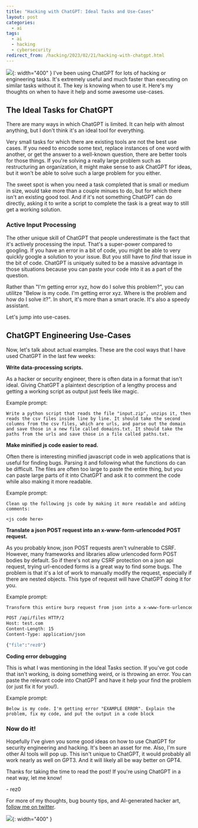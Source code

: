 ```yaml
---
title: "Hacking with ChatGPT: Ideal Tasks and Use-Cases"
layout: post
categories:
  - ai
tags:
  - ai
  - hacking
  - cybersecurity
redirect_from: /hacking/2023/02/21/hacking-with-chatgpt.html
---
```


![](https://i.imgur.com/ciblWMD.png){: width="400" }
I've been using ChatGPT for lots of hacking or engineering tasks. It's extremely useful and much faster than executing on similar tasks without it. The key is knowing when to use it. Here's my thoughts on when to have it help and some awesome use-cases.

## The Ideal Tasks for ChatGPT

There are many ways in which ChatGPT is limited. It can help with almost anything, but I don't think it's an ideal tool for everything. 

Very small tasks for which there are existing tools are not the best use cases. If you need to encode some text, replace instances of one word with another, or get the answer to a well-known question, there are better tools for those things. If you're solving a really large problem such as restructuring an organization, it might make sense to ask ChatGPT for ideas, but it won't be able to solve such a large problem for you either. 

The sweet spot is when you need a task completed that is small or medium in size, would take more than a couple minues to do, but for which there isn't an existing good tool. And if it's not something ChatGPT can do directly, asking it to write a script to complete the task is a great way to still get a working solution. 

### Active Input Processing
The other unique skill of ChatGPT that people underestimate is the fact that it's actively processing the input. That's a super-power compared to googling. If you have an error in a bit of code, you might be able to very quickly google a solution to your issue. But you still have to _find_ that issue in the bit of code. ChatGPT is uniquely suited to be a massive advantage in those situations because you can paste your code into it as a part of the question.

Rather than "I'm getting error xyz, how do I solve this problem?", you can utilitze "Below is my code. I'm getting error xyz. Where is the problem and how do I solve it?". In short, it's more than a smart oracle. It's also a speedy assistant.

Let's jump into use-cases.

## ChatGPT Engineering Use-Cases

Now, let's talk about actual examples. These are the cool ways that I have used ChatGPT in the last few weeks:

**Write data-processing scripts.** 

As a hacker or security engineer, there is often data in a format that isn't ideal. Giving ChatGPT a plaintext description of a lengthy process and getting a working script as output just feels like magic. 

Example prompt:
```
Write a python script that reads the file "input.zip", unzips it, then reads the csv files inside line by line. It should take the second columns from the csv files, which are urls, and parse out the domain and save those in a new file called domains.txt. It should take the paths from the urls and save those in a file called paths.txt. 
```

**Make minified js code easier to read.** 

Often there is interesting minified javascript code in web applications that is useful for finding bugs. Parsing it and following what the functions do can be difficult. The files are often too large to paste the entire thing, but you can paste large parts of it into ChatGPT and ask it to comment the code while also making it more readable.

Example prompt:
```
Clean up the following js code by making it more readable and adding comments:

<js code here>
```

**Translate a json POST request into an x-www-form-urlencoded POST request.** 

As you probably know, json POST requests aren't vulnerable to CSRF. However, many frameworks and libraries allow urlencoded form POST bodies by default. So if there's not any CSRF protection on a json api request, trying url-encoded forms is a great way to find some bugs. The problem is that it's a lot of work to manually modify the request, especially if there are nested objects. This type of request will have ChatGPT doing it for you.

Example prompt:

```bash
Transform this entire burp request from json into a x-www-form-urlencoded request:

POST /api/files HTTP/2 
Host: test.com
Content-Length: 15
Content-Type: application/json

{"file":"rez0"}
```

**Coding error debugging**

This is what I was mentioning in the Ideal Tasks section. If you've got code that isn't working, is doing something weird, or is throwing an error. You can paste the relevant code into ChatGPT and have it help your find the problem (or just fix it for you!).

Example prompt:

```
Below is my code. I'm getting error "EXAMPLE ERROR". Explain the problem, fix my code, and put the output in a code block
```

### Now do it!

Hopefully I've given you some good ideas on how to use ChatGPT for security engineering and hacking. It's been an asset for me. Also, I'm sure other AI tools will pop up. This isn't unique to ChatGPT, it would probably all work nearly as well on GPT3. And it will likely all be way better on GPT4. 

Thanks for taking the time to read the post! If you're using ChatGPT in a neat way, let me know!

\- rez0

For more of my thoughts, bug bounty tips, and AI-generated hacker art, [follow me on twitter](https://twitter.com/rez0__). 

![](https://i.imgur.com/RaKHAae.png){: width="400" }

<meta name="twitter:card" content="summary_large_image" />
<meta name="twitter:site" content="@rez0__" />
<meta name="twitter:creator" content="@rez0__" />
<meta property="og:url" content="https://rez0.blog/hacking/2023/02/21/hacking-with-chatgpt.html" />
<meta property="og:title" content="Hacking With ChatGPT" />
<meta property="og:description" content="Ideal Tasks and Use-Cases" />
<meta property="og:image" content="https://i.imgur.com/ciblWMD.png" />

